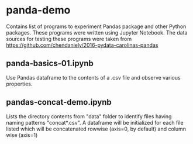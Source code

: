 # panda-demo
Contains list of programs to experiment Pandas package and other Python packages. These programs were written using Jupyter Notebook. 
The data sources for testing these programs were taken from https://github.com/chendaniely/2016-pydata-carolinas-pandas

## panda-basics-01.ipynb
Use Pandas dataframe to the contents of a .csv file and observe various properties.

## pandas-concat-demo.ipynb
Lists the directory contents from "data" folder to identify files having naming patterns "concat*.csv". A dataframe will be initialized for each file listed which will be concatenated rowwise (axis=0, by default) and column wise (axis=1)

